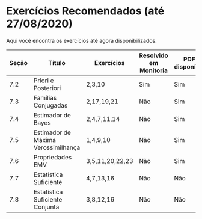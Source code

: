 # Exercícios Recomendados (até 27/08/2020)

Aqui você encontra os exercícios até agora disponibilizados. 

|Seção|Título|Exercícios|Resolvido em Monitoria|PDF disponível|
|-----|------|----------|----------------------|--------------|
|7.2|Priori e Posteriori|2,3,10|Sim|Sim|
|7.3|Famílias Conjugadas|2,17,19,21|Não|Sim|
|7.4|Estimador de Bayes|2,4,7,11,14|Não|Sim|
|7.5|Estimador de Máxima Verossimilhança|1,4,9,10|Não|Sim|
|7.6|Propriedades EMV|3,5,11,20,22,23|Não|Sim|
|7.7|Estatística Suficiente|4,7,13,16|Não|Não|
|7.8|Estatística Suficiente Conjunta|3,8,12,16|Não|Não|
